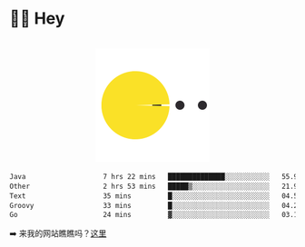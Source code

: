 
# 👋🏻 Hey
<div align="center">
	<br>
	<img src="https://raw.githubusercontent.com/Aniket965/Aniket965/master/pacman.svg?sanitize=true" width="200" height="200">
	<br>
</div>

<!--START_SECTION:waka-->

```txt
Java                   7 hrs 22 mins   ██████████████░░░░░░░░░░░   55.91 %
Other                  2 hrs 53 mins   █████▒░░░░░░░░░░░░░░░░░░░   21.93 %
Text                   35 mins         █░░░░░░░░░░░░░░░░░░░░░░░░   04.53 %
Groovy                 33 mins         █░░░░░░░░░░░░░░░░░░░░░░░░   04.25 %
Go                     24 mins         ▓░░░░░░░░░░░░░░░░░░░░░░░░   03.16 %
```

<!--END_SECTION:waka-->

 ➡️  来我的网站瞧瞧吗？[这里](https://www.shaolongfei.com)
